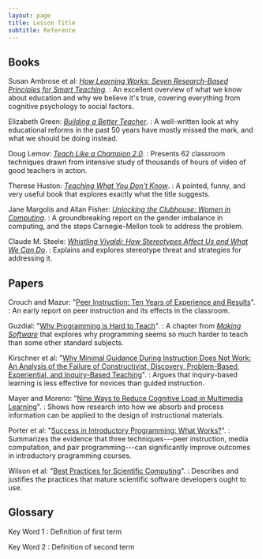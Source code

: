 ```yaml
---
layout: page
title: Lesson Title
subtitle: Reference
---
```

## Books

Susan Ambrose et al: *[How Learning Works: Seven Research-Based Principles for Smart Teaching](http://www.amazon.com/How-Learning-Works-Research-Based-Jossey-Bass/dp/0470484101/)*.
:   An excellent overview of what we know about education and why we
    believe it's true, covering everything from cognitive psychology
    to social factors.

Elizabeth Green: *[Building a Better Teacher](http://www.amazon.com/Building-Better-Teacher-Teaching-Everyone/dp/0393081591)*.
:   A well-written look at why educational reforms in the past 50 years have mostly missed the mark,
    and what we should be doing instead.

Doug Lemov: *[Teach Like a Champion 2.0](http://www.amazon.com/Teach-Like-Champion-2-0-Techniques/dp/1118901851/)*.
:   Presents 62 classroom techniques drawn from intensive study of thousands of hours of video of good teachers in action.

Therese Huston: *[Teaching What You Don't Know](http://www.amazon.com/Teaching-What-You-Dont-Know/dp/0674066170)*.
:   A pointed, funny, and very useful book that explores exactly what the title suggests.

Jane Margolis and Allan Fisher: *[Unlocking the Clubhouse: Women in Computing](http://www.amazon.com/Unlocking-Clubhouse-Computing-Jane-Margolis/dp/0262632691/)*.
:   A groundbreaking report on the gender imbalance in computing,
    and the steps Carnegie-Mellon took to address the problem.

Claude M. Steele: *[Whistling Vivaldi: How Stereotypes Affect Us and What We Can Do](http://www.amazon.com/Whistling-Vivaldi-Stereotypes-Affect-Issues/dp/0393339726/)*.
:   Explains and explores stereotype threat and strategies for addressing it.

## Papers

Crouch and Mazur: "[Peer Instruction: Ten Years of Experience and Results](files/crouch-mazur-peer-instruction-ten-years-2001.pdf)".
:   An early report on peer instruction and its effects in the classroom.

Guzdial: "[Why Programming is Hard to Teach](files/guzdial-why-hard-to-teach-2011.pdf)".
:   A chapter from
    *[Making Software](http://www.amazon.com/Making-Software-Really-Works-Believe/dp/0596808321/)*
    that explores why programming seems so much harder to teach than
    some other standard subjects.

Kirschner et al: "[Why Minimal Guidance During Instruction Does Not Work: An Analysis of the Failure of Constructivist, Discovery, Problem-Based, Experiential, and Inquiry-Based Teaching](files/kirschner-minimal-guidance-fails-2006.pdf)".
:   Argues that inquiry-based learning is less effective for novices than guided instruction.

Mayer and Moreno: "[Nine Ways to Reduce Cognitive Load in Multimedia Learning](files/mayer-reduce-cognitive-load-2003.pdf)".
:   Shows how research into how we absorb and process information
    can be applied to the design of instructional materials.

Porter et al: "[Success in Introductory Programming: What Works?](files/porter-what-works-2013.pdf)".
:   Summarizes the evidence that three techniques---peer instruction, media computation, and pair programming---can
    significantly improve outcomes in introductory programming courses.

Wilson et al: "[Best Practices for Scientific Computing](http://www.plosbiology.org/article/info%3Adoi%2F10.1371%2Fjournal.pbio.1001745)".
:   Describes and justifies the practices that mature scientific software developers ought to use.

## Glossary

Key Word 1
:   Definition of first term

Key Word 2
:   Definition of second term
